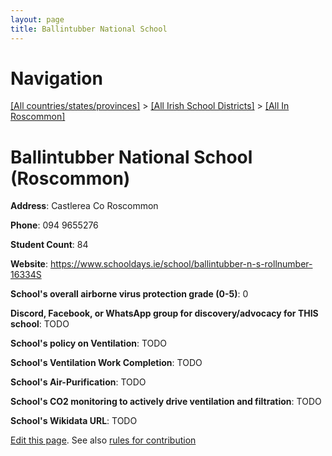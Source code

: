 ```yaml
---
layout: page
title: Ballintubber National School
---
```

# Navigation

[[All countries/states/provinces]](../../..) > [[All Irish School Districts]](../..) > [[All In Roscommon]](..)

# Ballintubber National School (Roscommon)

**Address**: Castlerea Co Roscommon

**Phone**: 094 9655276

**Student Count**: 84

**Website**: <https://www.schooldays.ie/school/ballintubber-n-s-rollnumber-16334S>

**School's overall airborne virus protection grade (0-5)**: 0

**Discord, Facebook, or WhatsApp group for discovery/advocacy for THIS school**: TODO

**School's policy on Ventilation**: TODO

**School's Ventilation Work Completion**: TODO

**School's Air-Purification**: TODO

**School's CO2 monitoring to actively drive ventilation and filtration**: TODO

**School's Wikidata URL**: TODO


[Edit this page](https://github.com/ventilate-schools/Ireland/edit/main/./Roscommon/Ballintubber_National_School.md). See also [rules for contribution](../../../contribution-rules/)